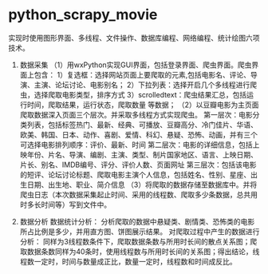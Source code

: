 # python_scrapy_movie
实现时使用图形界面、多线程、文件操作、数据库编程、网络编程、统计绘图六项技术。
1. 数据采集
（1）用wxPython实现GUI界面，包括登录界面、爬虫界面。爬虫界面上包含：
1）复选框：选择网站页面上要爬取的元素,包括电影名、评论、导演、主演、论坛讨论、电影别名；
2）下拉列表：选择开启几个多线程进行爬虫，选择爬取电影类型，排序方式
3）scrolledtext：爬虫结果汇总，包括运行时间，爬取结果，运行状态，爬取数量 等数据；
（2）以豆瓣电影为主页面爬取数据深入页面三个层次。并采取多线程方式实现爬虫。
第一层次：电影分类列表，包括标签热门、最新、经典、可播放、豆瓣高分、冷门佳片、华语、欧美、韩国、日本、动作、喜剧、爱情、科幻、悬疑、恐怖、动画，并有三个可选择电影排列顺序：评价、最新、时间
第二层次：电影的详细信息，包括上映年份、片名、导演、编剧、主演、类型、制片国家地区、语言、上映日期、片长、别名、IMDB编号、评分、评价人数、页面网址
第三层次：包括该电影的短评、论坛讨论标题、爬取电影主演个人信息，包括姓名、性别、星座、出生日期、出生地、职业、简介信息
（3）将爬取的数据存储至数据库中。并将爬虫日志（本次数据采集起止时间、采用的线程数、爬取多少条数据，总共用时多长时间等）写到文件中。

2. 数据分析
数据统计分析：
分析爬取的数据中悬疑类、剧情类、恐怖类的电影所占比例是多少，并用直方图、饼图展示结果。
对爬取过程中产生的数据进行分析：
同样为3线程数条件下，爬取数据条数与所用时长间的散点关系图；爬取数据条数同样为40条时，使用线程数与所用时长间的关系图；得出结论，线程数一定时，时间与数量成正比，数量一定时，线程数和时间成反比。
